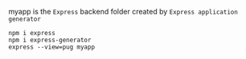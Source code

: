 myapp is the `Express` backend folder created by `Express application generator` 
```
npm i express
npm i express-generator
express --view=pug myapp
```
